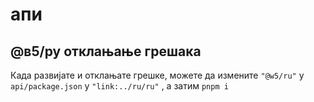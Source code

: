 # апи

## @в5/ру отклањање грешака

Када развијате и отклањате грешке, можете да измените `"@w5/ru"` у `api/package.json` у `"link:../ru/ru"` , а затим `pnpm i`
